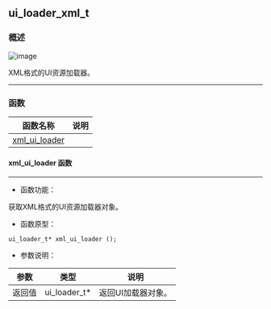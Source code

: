 ## ui\_loader\_xml\_t
### 概述
![image](images/ui_loader_xml_t_0.png)


 XML格式的UI资源加载器。




----------------------------------
### 函数
<p id="ui_loader_xml_t_methods">

| 函数名称 | 说明 | 
| -------- | ------------ | 
| <a href="#ui_loader_xml_t_xml_ui_loader">xml\_ui\_loader</a> |  |
#### xml\_ui\_loader 函数
-----------------------

* 函数功能：

> <p id="ui_loader_xml_t_xml_ui_loader">
 获取XML格式的UI资源加载器对象。





* 函数原型：

```
ui_loader_t* xml_ui_loader ();
```

* 参数说明：

| 参数 | 类型 | 说明 |
| -------- | ----- | --------- |
| 返回值 | ui\_loader\_t* | 返回UI加载器对象。 |
